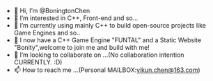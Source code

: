 - 👋 Hi, I’m @BoningtonChen
- 👀 I’m interested in C++, Front-end and so...
- 🌱 I’m currently using mainly C++ to build open-source projects like Game Engines and so..
- 🥰 I now have a C++ Game Engine "FUNTAL" and a Static Website "Bonity",welcome to join me and build with me!
- 💞️ I’m looking to collaborate on ...(No collaboration intention CURRENTLY. :D)
- 📫 How to reach me ...(Personal MAILBOX:yikun.chen@163.com)

<!---
BoningtonChen/BoningtonChen is a ✨ special ✨ repository because its `README.md` (this file) appears on your GitHub profile.
You can click the Preview link to take a look at your changes.
--->

